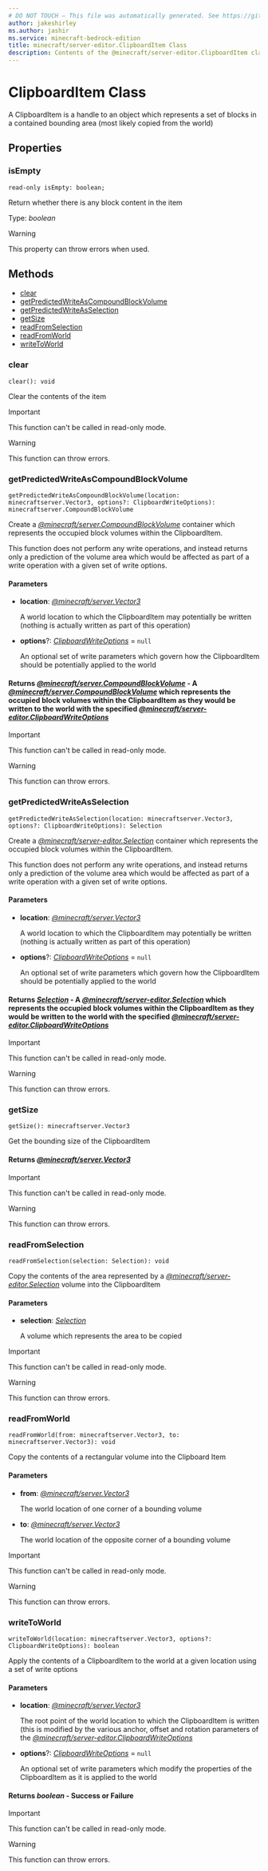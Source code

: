 ```yaml
---
# DO NOT TOUCH — This file was automatically generated. See https://github.com/mojang/minecraftapidocsgenerator to modify descriptions, examples, etc.
author: jakeshirley
ms.author: jashir
ms.service: minecraft-bedrock-edition
title: minecraft/server-editor.ClipboardItem Class
description: Contents of the @minecraft/server-editor.ClipboardItem class.
---
```

# ClipboardItem Class

A ClipboardItem is a handle to an object which represents a set of blocks in a contained bounding area (most likely copied from the world)

## Properties

### **isEmpty**
`read-only isEmpty: boolean;`

Return whether there is any block content in the item

Type: *boolean*
    
> [!WARNING]
> This property can throw errors when used.

## Methods
- [clear](#clear)
- [getPredictedWriteAsCompoundBlockVolume](#getpredictedwriteascompoundblockvolume)
- [getPredictedWriteAsSelection](#getpredictedwriteasselection)
- [getSize](#getsize)
- [readFromSelection](#readfromselection)
- [readFromWorld](#readfromworld)
- [writeToWorld](#writetoworld)

### **clear**
`
clear(): void
`

Clear the contents of the item

> [!IMPORTANT]
> This function can't be called in read-only mode.

> [!WARNING]
> This function can throw errors.

### **getPredictedWriteAsCompoundBlockVolume**
`
getPredictedWriteAsCompoundBlockVolume(location: minecraftserver.Vector3, options?: ClipboardWriteOptions): minecraftserver.CompoundBlockVolume
`

Create a [*@minecraft/server.CompoundBlockVolume*](../../minecraft/server/CompoundBlockVolume.md) container which represents the occupied block volumes within the ClipboardItem.

This function does not perform any write operations, and instead returns only a prediction of the volume area which would be affected as part of a write operation with a given set of write options.

#### **Parameters**
- **location**: [*@minecraft/server.Vector3*](../../minecraft/server/Vector3.md)
  
  A world location to which the ClipboardItem may potentially be written (nothing is actually written as part of this operation)
- **options**?: [*ClipboardWriteOptions*](ClipboardWriteOptions.md) = `null`
  
  An optional set of write parameters which govern how the ClipboardItem should be potentially applied to the world

#### **Returns** [*@minecraft/server.CompoundBlockVolume*](../../minecraft/server/CompoundBlockVolume.md) - A [*@minecraft/server.CompoundBlockVolume*](../../minecraft/server/CompoundBlockVolume.md) which represents the occupied block volumes within the ClipboardItem as they would be written to the world with the specified [*@minecraft/server-editor.ClipboardWriteOptions*](../../minecraft/server-editor/ClipboardWriteOptions.md)

> [!IMPORTANT]
> This function can't be called in read-only mode.

> [!WARNING]
> This function can throw errors.

### **getPredictedWriteAsSelection**
`
getPredictedWriteAsSelection(location: minecraftserver.Vector3, options?: ClipboardWriteOptions): Selection
`

Create a [*@minecraft/server-editor.Selection*](../../minecraft/server-editor/Selection.md) container which represents the occupied block volumes within the ClipboardItem.

This function does not perform any write operations, and instead returns only a prediction of the volume area which would be affected as part of a write operation with a given set of write options.

#### **Parameters**
- **location**: [*@minecraft/server.Vector3*](../../minecraft/server/Vector3.md)
  
  A world location to which the ClipboardItem may potentially be written (nothing is actually written as part of this operation)
- **options**?: [*ClipboardWriteOptions*](ClipboardWriteOptions.md) = `null`
  
  An optional set of write parameters which govern how the ClipboardItem should be potentially applied to the world

#### **Returns** [*Selection*](Selection.md) - A [*@minecraft/server-editor.Selection*](../../minecraft/server-editor/Selection.md) which represents the occupied block volumes within the ClipboardItem as they would be written to the world with the specified [*@minecraft/server-editor.ClipboardWriteOptions*](../../minecraft/server-editor/ClipboardWriteOptions.md)

> [!IMPORTANT]
> This function can't be called in read-only mode.

> [!WARNING]
> This function can throw errors.

### **getSize**
`
getSize(): minecraftserver.Vector3
`

Get the bounding size of the ClipboardItem

#### **Returns** [*@minecraft/server.Vector3*](../../minecraft/server/Vector3.md)

> [!IMPORTANT]
> This function can't be called in read-only mode.

> [!WARNING]
> This function can throw errors.

### **readFromSelection**
`
readFromSelection(selection: Selection): void
`

Copy the contents of the area represented by a [*@minecraft/server-editor.Selection*](../../minecraft/server-editor/Selection.md) volume into the ClipboardItem

#### **Parameters**
- **selection**: [*Selection*](Selection.md)
  
  A volume which represents the area to be copied

> [!IMPORTANT]
> This function can't be called in read-only mode.

> [!WARNING]
> This function can throw errors.

### **readFromWorld**
`
readFromWorld(from: minecraftserver.Vector3, to: minecraftserver.Vector3): void
`

Copy the contents of a rectangular volume into the Clipboard Item

#### **Parameters**
- **from**: [*@minecraft/server.Vector3*](../../minecraft/server/Vector3.md)
  
  The world location of one corner of a bounding volume
- **to**: [*@minecraft/server.Vector3*](../../minecraft/server/Vector3.md)
  
  The world location of the opposite corner of a bounding volume

> [!IMPORTANT]
> This function can't be called in read-only mode.

> [!WARNING]
> This function can throw errors.

### **writeToWorld**
`
writeToWorld(location: minecraftserver.Vector3, options?: ClipboardWriteOptions): boolean
`

Apply the contents of a ClipboardItem to the world at a given location using a set of write options

#### **Parameters**
- **location**: [*@minecraft/server.Vector3*](../../minecraft/server/Vector3.md)
  
  The root point of the world location to which the ClipboardItem is written (this is modified by the various anchor, offset and rotation parameters of the [*@minecraft/server-editor.ClipboardWriteOptions*](../../minecraft/server-editor/ClipboardWriteOptions.md)
- **options**?: [*ClipboardWriteOptions*](ClipboardWriteOptions.md) = `null`
  
  An optional set of write parameters which modify the properties of the ClipboardItem as it is applied to the world

#### **Returns** *boolean* - Success or Failure

> [!IMPORTANT]
> This function can't be called in read-only mode.

> [!WARNING]
> This function can throw errors.
